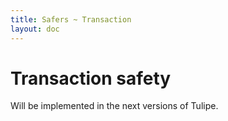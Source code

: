 ```yaml
---
title: Safers ~ Transaction
layout: doc
---
```


# Transaction safety <Badge type="warning" text="Coming soon"/>
Will be implemented in the next versions of Tulipe.
